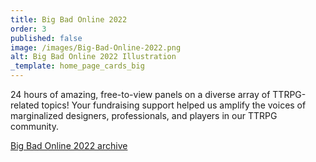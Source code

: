 ```yaml
---
title: Big Bad Online 2022
order: 3
published: false
image: /images/Big-Bad-Online-2022.png
alt: Big Bad Online 2022 Illustration
_template: home_page_cards_big
---
```


24 hours of amazing, free-to-view panels on a diverse array of TTRPG-related topics! Your fundraising support helped us amplify the voices of marginalized designers, professionals, and players in our TTRPG community.

[Big Bad Online 2022 archive](/past-events/big-bad-online-2022/)
